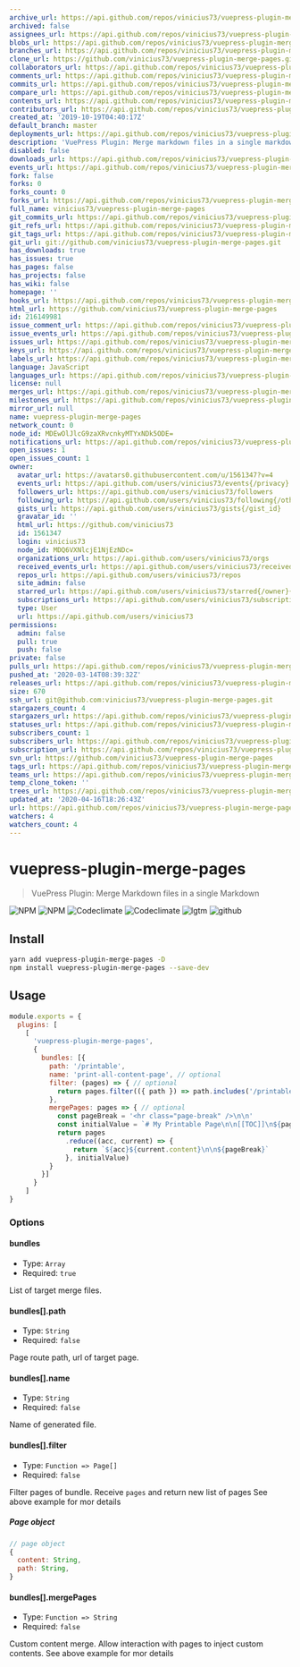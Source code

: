 ```yaml
---
archive_url: https://api.github.com/repos/vinicius73/vuepress-plugin-merge-pages/{archive_format}{/ref}
archived: false
assignees_url: https://api.github.com/repos/vinicius73/vuepress-plugin-merge-pages/assignees{/user}
blobs_url: https://api.github.com/repos/vinicius73/vuepress-plugin-merge-pages/git/blobs{/sha}
branches_url: https://api.github.com/repos/vinicius73/vuepress-plugin-merge-pages/branches{/branch}
clone_url: https://github.com/vinicius73/vuepress-plugin-merge-pages.git
collaborators_url: https://api.github.com/repos/vinicius73/vuepress-plugin-merge-pages/collaborators{/collaborator}
comments_url: https://api.github.com/repos/vinicius73/vuepress-plugin-merge-pages/comments{/number}
commits_url: https://api.github.com/repos/vinicius73/vuepress-plugin-merge-pages/commits{/sha}
compare_url: https://api.github.com/repos/vinicius73/vuepress-plugin-merge-pages/compare/{base}...{head}
contents_url: https://api.github.com/repos/vinicius73/vuepress-plugin-merge-pages/contents/{+path}
contributors_url: https://api.github.com/repos/vinicius73/vuepress-plugin-merge-pages/contributors
created_at: '2019-10-19T04:40:17Z'
default_branch: master
deployments_url: https://api.github.com/repos/vinicius73/vuepress-plugin-merge-pages/deployments
description: 'VuePress Plugin: Merge markdown files in a single markdown'
disabled: false
downloads_url: https://api.github.com/repos/vinicius73/vuepress-plugin-merge-pages/downloads
events_url: https://api.github.com/repos/vinicius73/vuepress-plugin-merge-pages/events
fork: false
forks: 0
forks_count: 0
forks_url: https://api.github.com/repos/vinicius73/vuepress-plugin-merge-pages/forks
full_name: vinicius73/vuepress-plugin-merge-pages
git_commits_url: https://api.github.com/repos/vinicius73/vuepress-plugin-merge-pages/git/commits{/sha}
git_refs_url: https://api.github.com/repos/vinicius73/vuepress-plugin-merge-pages/git/refs{/sha}
git_tags_url: https://api.github.com/repos/vinicius73/vuepress-plugin-merge-pages/git/tags{/sha}
git_url: git://github.com/vinicius73/vuepress-plugin-merge-pages.git
has_downloads: true
has_issues: true
has_pages: false
has_projects: false
has_wiki: false
homepage: ''
hooks_url: https://api.github.com/repos/vinicius73/vuepress-plugin-merge-pages/hooks
html_url: https://github.com/vinicius73/vuepress-plugin-merge-pages
id: 216149981
issue_comment_url: https://api.github.com/repos/vinicius73/vuepress-plugin-merge-pages/issues/comments{/number}
issue_events_url: https://api.github.com/repos/vinicius73/vuepress-plugin-merge-pages/issues/events{/number}
issues_url: https://api.github.com/repos/vinicius73/vuepress-plugin-merge-pages/issues{/number}
keys_url: https://api.github.com/repos/vinicius73/vuepress-plugin-merge-pages/keys{/key_id}
labels_url: https://api.github.com/repos/vinicius73/vuepress-plugin-merge-pages/labels{/name}
language: JavaScript
languages_url: https://api.github.com/repos/vinicius73/vuepress-plugin-merge-pages/languages
license: null
merges_url: https://api.github.com/repos/vinicius73/vuepress-plugin-merge-pages/merges
milestones_url: https://api.github.com/repos/vinicius73/vuepress-plugin-merge-pages/milestones{/number}
mirror_url: null
name: vuepress-plugin-merge-pages
network_count: 0
node_id: MDEwOlJlcG9zaXRvcnkyMTYxNDk5ODE=
notifications_url: https://api.github.com/repos/vinicius73/vuepress-plugin-merge-pages/notifications{?since,all,participating}
open_issues: 1
open_issues_count: 1
owner:
  avatar_url: https://avatars0.githubusercontent.com/u/1561347?v=4
  events_url: https://api.github.com/users/vinicius73/events{/privacy}
  followers_url: https://api.github.com/users/vinicius73/followers
  following_url: https://api.github.com/users/vinicius73/following{/other_user}
  gists_url: https://api.github.com/users/vinicius73/gists{/gist_id}
  gravatar_id: ''
  html_url: https://github.com/vinicius73
  id: 1561347
  login: vinicius73
  node_id: MDQ6VXNlcjE1NjEzNDc=
  organizations_url: https://api.github.com/users/vinicius73/orgs
  received_events_url: https://api.github.com/users/vinicius73/received_events
  repos_url: https://api.github.com/users/vinicius73/repos
  site_admin: false
  starred_url: https://api.github.com/users/vinicius73/starred{/owner}{/repo}
  subscriptions_url: https://api.github.com/users/vinicius73/subscriptions
  type: User
  url: https://api.github.com/users/vinicius73
permissions:
  admin: false
  pull: true
  push: false
private: false
pulls_url: https://api.github.com/repos/vinicius73/vuepress-plugin-merge-pages/pulls{/number}
pushed_at: '2020-03-14T08:39:32Z'
releases_url: https://api.github.com/repos/vinicius73/vuepress-plugin-merge-pages/releases{/id}
size: 670
ssh_url: git@github.com:vinicius73/vuepress-plugin-merge-pages.git
stargazers_count: 4
stargazers_url: https://api.github.com/repos/vinicius73/vuepress-plugin-merge-pages/stargazers
statuses_url: https://api.github.com/repos/vinicius73/vuepress-plugin-merge-pages/statuses/{sha}
subscribers_count: 1
subscribers_url: https://api.github.com/repos/vinicius73/vuepress-plugin-merge-pages/subscribers
subscription_url: https://api.github.com/repos/vinicius73/vuepress-plugin-merge-pages/subscription
svn_url: https://github.com/vinicius73/vuepress-plugin-merge-pages
tags_url: https://api.github.com/repos/vinicius73/vuepress-plugin-merge-pages/tags
teams_url: https://api.github.com/repos/vinicius73/vuepress-plugin-merge-pages/teams
temp_clone_token: ''
trees_url: https://api.github.com/repos/vinicius73/vuepress-plugin-merge-pages/git/trees{/sha}
updated_at: '2020-04-16T18:26:43Z'
url: https://api.github.com/repos/vinicius73/vuepress-plugin-merge-pages
watchers: 4
watchers_count: 4
---
```


# vuepress-plugin-merge-pages

> VuePress Plugin: Merge Markdown files in a single Markdown

![NPM](https://flat.badgen.net/npm/v/vuepress-plugin-merge-pages?icon=npm)
![NPM](https://flat.badgen.net/npm/dm/vuepress-plugin-merge-pages?icon=npm)
![Codeclimate](https://flat.badgen.net/codeclimate/maintainability/vinicius73/vuepress-plugin-merge-pages?icon=codeclimate)
![Codeclimate](https://flat.badgen.net/codeclimate/coverage/vinicius73/vuepress-plugin-merge-pages?icon=codeclimate)
![lgtm](https://flat.badgen.net/lgtm/grade/g/vinicius73/vuepress-plugin-merge-pages?icon=lgtm)
![github](https://flat.badgen.net/github/status/vinicius73/vuepress-plugin-merge-pages?icon=github)


## Install

```bash
yarn add vuepress-plugin-merge-pages -D
npm install vuepress-plugin-merge-pages --save-dev
```

## Usage

```js
module.exports = {
  plugins: [
    [
      'vuepress-plugin-merge-pages',
      {
        bundles: [{
          path: '/printable',
          name: 'print-all-content-page', // optional
          filter: (pages) => { // optional
            return pages.filter(({ path }) => path.includes('/printable-page/'))
          },
          mergePages: pages => { // optional
            const pageBreak = '<hr class="page-break" />\n\n'
            const initialValue = `# My Printable Page\n\n[[TOC]]\n${pageBreak}`
            return pages
              .reduce((acc, current) => {
                return `${acc}${current.content}\n\n${pageBreak}`
              }, initialValue)
          }
        }]
      }
    ]
}
```

### Options

#### bundles

- Type: `Array`
- Required: `true`

List of target merge files.

#### bundles[].path

- Type: `String`
- Required: `false`

Page route path, url of target page.

#### bundles[].name

- Type: `String`
- Required: `false`

Name of generated file.

#### bundles[].filter

- Type: `Function => Page[]`
- Required: `false`

Filter pages of bundle. Receive `pages` and return new list of pages
See above example for mor details

##### Page object

```js
// page object
{
  content: String,
  path: String,
}
```

#### bundles[].mergePages

- Type: `Function => String`
- Required: `false`

Custom content merge. Allow interaction with pages to inject custom contents.
See above example for mor details